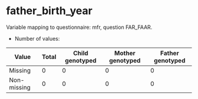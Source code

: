 # father_birth_year
Variable mapping to questionnaire: mfr, question FAR_FAAR.
- Number of values:

| Value | Total | Child genotyped | Mother genotyped | Father genotyped |
| ----- | ----- | --------------- | ---------------- | ---------------- |
| Missing | 0 | 0 | 0 | 0 |
| Non-missing | 0 | 0 | 0 | 0 |



